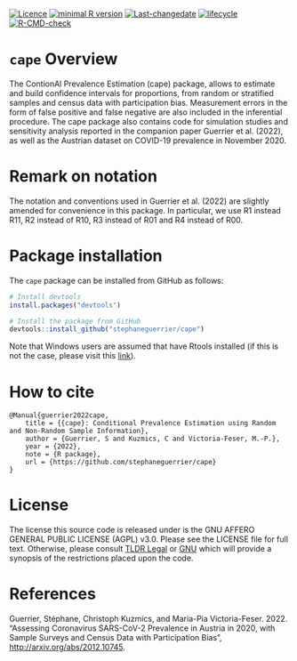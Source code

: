 
<!-- README.md is generated from README.Rmd. Please edit that file -->
<!-- badges: start -->

[![Licence](https://img.shields.io/badge/licence-AGPL--3.0-blue.svg)](https://opensource.org/licenses/AGPL-3.0)
[![minimal R
version](https://img.shields.io/badge/R%3E%3D-4.0.0-6666ff.svg)](https://cran.r-project.org/)
[![Last-changedate](https://img.shields.io/badge/last%20change-2023--09--11-green.svg)](https://github.com/stephaneguerrier/cape)
[![lifecycle](https://img.shields.io/badge/lifecycle-experimental-blue.svg)](https://www.tidyverse.org/lifecycle/#experimental)
[![R-CMD-check](https://github.com/stephaneguerrier/cape/workflows/R-CMD-check/badge.svg)](https://github.com/stephaneguerrier/cape/actions)
<!-- badges: end -->

# `cape` Overview

The ContionAl Prevalence Estimation (cape) package, allows to estimate
and build confidence intervals for proportions, from random or
stratified samples and census data with participation bias. Measurement
errors in the form of false positive and false negative are also
included in the inferential procedure. The cape package also contains
code for simulation studies and sensitivity analysis reported in the
companion paper Guerrier et al. (2022), as well as the Austrian dataset
on COVID-19 prevalence in November 2020.

# Remark on notation

The notation and conventions used in Guerrier et al. (2022) are slightly
amended for convenience in this package. In particular, we use R1
instead R11, R2 instead of R10, R3 instead of R01 and R4 instead of R00.

# Package installation

The `cape` package can be installed from GitHub as follows:

``` r
# Install devtools
install.packages("devtools")

# Install the package from GitHub
devtools::install_github("stephaneguerrier/cape")
```

Note that Windows users are assumed that have Rtools installed (if this
is not the case, please visit this
[link](https://cran.r-project.org/bin/windows/Rtools/)).

# How to cite

    @Manual{guerrier2022cape,
        title = {{cape}: Conditional Prevalence Estimation using Random and Non-Random Sample Information},
        author = {Guerrier, S and Kuzmics, C and Victoria-Feser, M.-P.},
        year = {2022},
        note = {R package},
        url = {https://github.com/stephaneguerrier/cape}
    }

# License

The license this source code is released under is the GNU AFFERO GENERAL
PUBLIC LICENSE (AGPL) v3.0. Please see the LICENSE file for full text.
Otherwise, please consult [TLDR
Legal](https://tldrlegal.com/license/gnu-affero-general-public-license-v3-(agpl-3.0))
or [GNU](https://www.gnu.org/licenses/agpl-3.0.en.html) which will
provide a synopsis of the restrictions placed upon the code.

# References

Guerrier, Stéphane, Christoph Kuzmics, and Maria-Pia Victoria-Feser.
2022. “Assessing Coronavirus SARS-CoV-2 Prevalence in Austria in 2020,
with Sample Surveys and Census Data with Participation Bias”,
<http://arxiv.org/abs/2012.10745>.
